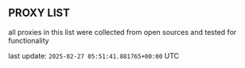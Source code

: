## PROXY LIST

all proxies in this list were collected from open sources and tested for functionality

last update: `2025-02-27 05:51:41.881765+00:00` UTC